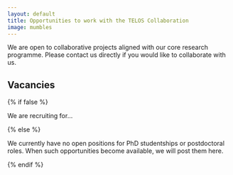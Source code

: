 ```yaml
---
layout: default
title: Opportunities to work with the TELOS Collaboration
image: mumbles
---
```


We are open to collaborative projects aligned with our core research programme.
Please contact us directly if you would like to collaborate with us.

## Vacancies

{% if false %}

We are recruiting for...

{% else %}

We currently have no open positions for PhD studentships or postdoctoral roles.
When such opportunities become available,
we will post them here.

{% endif %}
